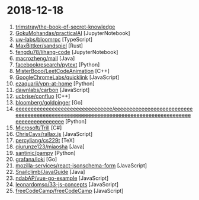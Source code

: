 # 2018-12-18

1. [trimstray/the-book-of-secret-knowledge](https://github.com/trimstray/the-book-of-secret-knowledge "💫 A collection of awesome lists, manuals, blogs, hacks, one-liners, cli/web tools and more. Especially for System and Network Administrators, DevOps, Pentesters or Security Researchers.") 
2. [GokuMohandas/practicalAI](https://github.com/GokuMohandas/practicalAI "A practical approach to learning machine learning.") [JupyterNotebook]
3. [uw-labs/bloomrpc](https://github.com/uw-labs/bloomrpc "GUI Client for GRPC Services") [TypeScript]
4. [MaxBittker/sandspiel](https://github.com/MaxBittker/sandspiel "Creative cellular automata browser game") [Rust]
5. [fengdu78/lihang-code](https://github.com/fengdu78/lihang-code "《统计学习方法》的代码实现") [JupyterNotebook]
6. [macrozheng/mall](https://github.com/macrozheng/mall "mall项目是一套电商系统，包括前台商城系统及后台管理系统，基于SpringBoot+MyBatis实现。 前台商城系统包含首页门户、商品推荐、商品搜索、商品展示、购物车、订单流程、会员中心、客户服务、帮助中心等模块。 后台管理系统包含商品管理、订单管理、会员管理、促销管理、运营管理、内容管理、统计报表、财务管理、权限管理、设置等模块。") [Java]
7. [facebookresearch/pytext](https://github.com/facebookresearch/pytext "A natural language modeling framework based on PyTorch") [Python]
8. [MisterBooo/LeetCodeAnimation](https://github.com/MisterBooo/LeetCodeAnimation "Demonstrate all the questions on LeetCode in the form of animation.（用动画的形式呈现解LeetCode题目的思路）") [C++]
9. [GoogleChromeLabs/quicklink](https://github.com/GoogleChromeLabs/quicklink "⚡️Faster subsequent page-loads by prefetching in-viewport links during idle time") [JavaScript]
10. [ezaquarii/vpn-at-home](https://github.com/ezaquarii/vpn-at-home "1-click, self-hosted OpenVPN deployment and management app.") [Python]
11. [dawnlabs/carbon](https://github.com/dawnlabs/carbon "🎨 Create and share beautiful images of your source code") [JavaScript]
12. [ucbrise/confluo](https://github.com/ucbrise/confluo "Real-time Monitoring and Analysis of Data Streams") [C++]
13. [bloomberg/goldpinger](https://github.com/bloomberg/goldpinger "Debugging tool for Kubernetes which tests and displays connectivity between nodes in the cluster.") [Go]
14. [eeeeeeeeeeeeeeeeeeeeeeeeeeeeeeee/eeeeeeeeeeeeeeeeeeeeeeeeeeeeeeeeeeeeeeeeeeeeeeeeeeeeeeeeeeeeeeeeeeeeeeeeeeeeeeeeeeeeeeeeeeeeeeeeeeee](https://github.com/eeeeeeeeeeeeeeeeeeeeeeeeeeeeeeee/eeeeeeeeeeeeeeeeeeeeeeeeeeeeeeeeeeeeeeeeeeeeeeeeeeeeeeeeeeeeeeeeeeeeeeeeeeeeeeeeeeeeeeeeeeeeeeeeeeee "eeeeeeeeeeeeeeeeeeeeeeeeeeeeeeeeeeeeeeeeeeeeeeeeeeeeeeeeeeeeeeeeeeeee") [Python]
15. [Microsoft/Trill](https://github.com/Microsoft/Trill "Trill is a single-node query processor for temporal or streaming data.") [C#]
16. [ChrisCavs/rallax.js](https://github.com/ChrisCavs/rallax.js "Dead simple parallax scrolling.") [JavaScript]
17. [percyliang/cs229t](https://github.com/percyliang/cs229t "Statistical Learning Theory (CS229T) Lecture Notes") [TeX]
18. [qiurunze123/miaosha](https://github.com/qiurunze123/miaosha "😮😮秒杀系统设计与实现.互联网工程师进阶与分析🙋🐓") [Java]
19. [santinic/pampy](https://github.com/santinic/pampy "Pampy: The Pattern Matching for Python you always dreamed of.") [Python]
20. [grafana/loki](https://github.com/grafana/loki "Like Prometheus, but for logs.") [Go]
21. [mozilla-services/react-jsonschema-form](https://github.com/mozilla-services/react-jsonschema-form "A React component for building Web forms from JSON Schema.") [JavaScript]
22. [Snailclimb/JavaGuide](https://github.com/Snailclimb/JavaGuide "【Java学习+面试指南】 一份涵盖大部分Java程序员所需要掌握的核心知识。") [Java]
23. [ndabAP/vue-go-example](https://github.com/ndabAP/vue-go-example "Vue.js and Go example project") [JavaScript]
24. [leonardomso/33-js-concepts](https://github.com/leonardomso/33-js-concepts "📜 33 concepts every JavaScript developer should know.") [JavaScript]
25. [freeCodeCamp/freeCodeCamp](https://github.com/freeCodeCamp/freeCodeCamp "The https://www.freeCodeCamp.org open source codebase and curriculum. Learn to code for free together with millions of people.") [JavaScript]
